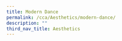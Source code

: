 ```yaml
---
title: Modern Dance
permalink: /cca/Aesthetics/modern-dance/
description: ""
third_nav_title: Aesthetics
---
```

